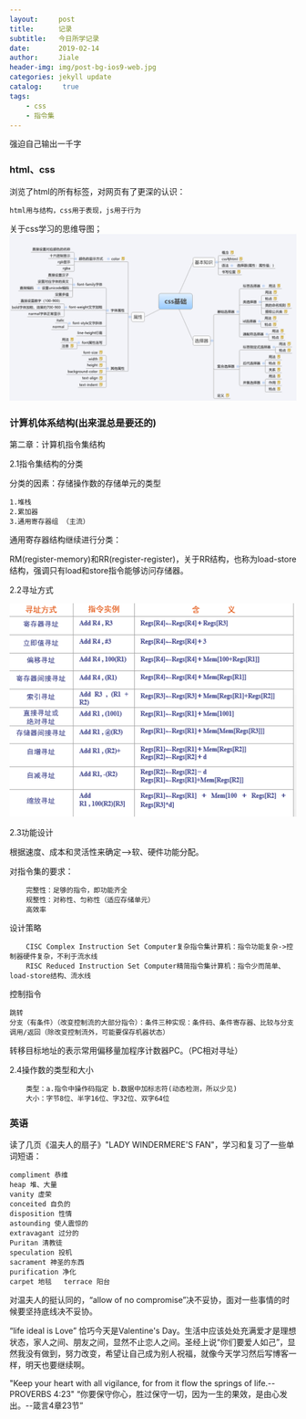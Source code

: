 ```yaml
---
layout:     post
title:      记录
subtitle:   今日所学记录
date:       2019-02-14
author:     Jiale
header-img: img/post-bg-ios9-web.jpg
categories: jekyll update
catalog: 	 true
tags:
    - css
    - 指令集
---
```

强迫自己输出一千字


### html、css


浏览了html的所有标签，对网页有了更深的认识：
	
	html用与结构，css用于表现，js用于行为

  
关于css学习的思维导图；
![css-learn1](/img/css-learn1.png)


### 计算机体系结构(出来混总是要还的)

第二章：计算机指令集结构

2.1指令集结构的分类

分类的因素：存储操作数的存储单元的类型

	1.堆栈
	2.累加器
	3.通用寄存器组 （主流）
通用寄存器结构继续进行分类：

RM(register-memory)和RR(register-register)，关于RR结构，也称为load-store结构，强调只有load和store指令能够访问存储器。

2.2寻址方式

![tu](/img/xunzhi.png)


2.3功能设计

根据速度、成本和灵活性来确定-->软、硬件功能分配。

对指令集的要求：

		完整性：足够的指令，即功能齐全
		规整性：对称性、匀称性（适应存储单元）
		高效率

设计策略

		CISC Complex Instruction Set Computer复杂指令集计算机：指令功能复杂->控制器硬件复杂，不利于流水线
		RISC Reduced Instruction Set Computer精简指令集计算机：指令少而简单、load-store结构、流水线

控制指令

	跳转
	分支（有条件）（改变控制流的大部分指令）：条件三种实现：条件码、条件寄存器、比较与分支
	调用/返回（除改变控制流外，可能要保存机器状态）
转移目标地址的表示常用偏移量加程序计数器PC。（PC相对寻址）

2.4操作数的类型和大小
		
		类型：a.指令中操作码指定 b.数据中加标志符(动态检测，所以少见)
		大小：字节8位、半字16位、字32位、双字64位

### 英语
读了几页《温夫人的扇子》"LADY WINDERMERE'S FAN"，学习和复习了一些单词短语：
		
	compliment 恭维
	heap 堆、大量
	vanity 虚荣
	conceited 自负的
	disposition 性情
	astounding 使人震惊的
	extravagant 过分的
	Puritan 清教徒
	speculation 投机
	sacrament 神圣的东西
	purification 净化
	carpet 地毯	terrace 阳台


对温夫人的挺认同的，“allow of no compromise”决不妥协，面对一些事情的时候要坚持底线决不妥协。

“life ideal is Love” 恰巧今天是Valentine's Day。生活中应该处处充满爱才是理想状态，家人之间、朋友之间，显然不止恋人之间。圣经上说“你们要爱人如己”，显然我没有做到，努力改变，希望让自己成为别人祝福，就像今天学习然后写博客一样，明天也要继续啊。


"Keep your heart with all vigilance, for from it flow the springs of life.--PROVERBS 4:23"
“你要保守你心，胜过保守一切，因为一生的果效，是由心发出。--箴言4章23节”

